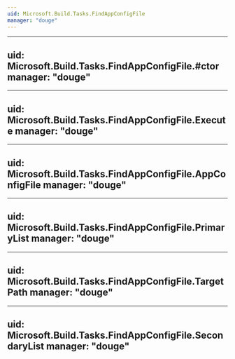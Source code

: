 ```yaml
---
uid: Microsoft.Build.Tasks.FindAppConfigFile
manager: "douge"
---
```


---
uid: Microsoft.Build.Tasks.FindAppConfigFile.#ctor
manager: "douge"
---

---
uid: Microsoft.Build.Tasks.FindAppConfigFile.Execute
manager: "douge"
---

---
uid: Microsoft.Build.Tasks.FindAppConfigFile.AppConfigFile
manager: "douge"
---

---
uid: Microsoft.Build.Tasks.FindAppConfigFile.PrimaryList
manager: "douge"
---

---
uid: Microsoft.Build.Tasks.FindAppConfigFile.TargetPath
manager: "douge"
---

---
uid: Microsoft.Build.Tasks.FindAppConfigFile.SecondaryList
manager: "douge"
---
